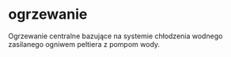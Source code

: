 # ogrzewanie
Ogrzewanie centralne bazujące na systemie chłodzenia wodnego zasilanego ogniwem peltiera z pompom wody. 
